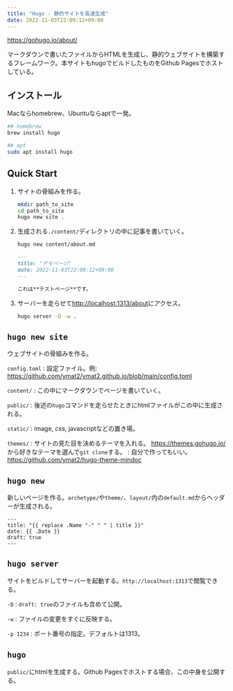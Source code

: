 ```yaml
---
title: "Hugo - 静的サイトを高速生成"
date: 2022-11-03T22:09:12+09:00
---
```


https://gohugo.io/about/

マークダウンで書いたファイルからHTMLを生成し、静的ウェブサイトを構築するフレームワーク。本サイトもhugoでビルドしたものをGithub Pagesでホストしている。

## インストール
Macならhomebrew、Ubuntuならaptで一発。
```bash
## homebrew
brew install hugo

## apt
sudo apt install hugo
```

## Quick Start
1. サイトの骨組みを作る。
	```bash
	mkdir path_to_site
	cd path_to_site
	hugo new site .
	```

2. 生成される`./content/`ディレクトリの中に記事を書いていく。
	```bash
	hugo new content/about.md
	```

	```md
	---
	title: "デモページ"
	date: 2022-11-03T22:09:12+09:00
	---

	これは**テストページ**です。
	```

3. サーバーを走らせて[http://localhost:1313/about](http://localhost:1313/about)にアクセス。
	```bash
	hugo server -D -w .
	```

## `hugo new site`
ウェブサイトの骨組みを作る。

`config.toml`
:	設定ファイル。例: https://github.com/ymat2/ymat2.github.io/blob/main/config.toml

`content/`
:	この中にマークダウンでページを書いていく。

`public/`
:	後述の`hugo`コマンドを走らせたときにhtmlファイルがこの中に生成される。

`static/`
:	image, css, javascriptなどの置き場。

`themes/`
:	サイトの見た目を決めるテーマを入れる。 https://themes.gohugo.io/ から好きなテーマを選んで`git clone`する。
:	自分で作ってもいい。 https://github.com/ymat2/hugo-theme-mindoc


## `hugo new`
新しいページを作る。`archetype/`や`theme/`、`layout/`内の`default.md`からヘッダーが生成される。

```
---
title: "{{ replace .Name "-" " " | title }}"
date: {{ .Date }}
draft: true
---
```


## `hugo server`
サイトをビルドしてサーバーを起動する。`http://localhost:1313`で閲覧できる。

`-D`
:	`draft: true`のファイルも含めて公開。

`-w`
:	ファイルの変更をすぐに反映する。

`-p 1234`
:	ポート番号の指定。デフォルトは1313。


## `hugo`
`public/`にhtmlを生成する。Github Pagesでホストする場合、この中身を公開する。
